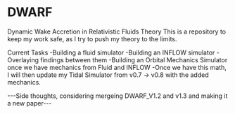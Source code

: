 # DWARF
Dynamic Wake Accretion in Relativistic Fluids Theory
This is a repository to keep my work safe, as I try to push my theory to the limits.

Current Tasks
-Building a fluid simulator
-Building an INFLOW simulator
-Overlaying findings between them
-Building an Orbital Mechanics Simulator once we have mechanics from Fluid and INFLOW
-Once we have this math, I will  then update my Tidal Simulator from v0.7 -> v0.8 with the added mechanics.

---Side thoughts, considering mergeing DWARF_V1.2 and v1.3 and making it a new paper---
